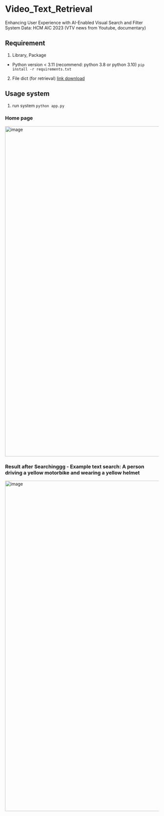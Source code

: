 # Video_Text_Retrieval
Enhancing User Experience with  AI-Enabled Visual Search and Filter System
Data: HCM AIC 2023 (VTV news from Youtube, documentary)
## Requirement
1. Library, Package
- Python version < 3.11 (recommend: python 3.8 or python 3.10)
`pip install -r requirements.txt`

2. File dict (for retrieval)
[link download](https://drive.google.com/drive/u/2/folders/1YEwKTQoWAqAoKPDPdx2Oj9MzKgn9hPrU?fbclid=IwAR3dTiq3uEUKX7sfXjYqBS9Zt1GmkV2qTGzdEh7kOOxADyT7SBS0vZ1cQ-c)

## Usage system
1. run system
`python app.py`

### Home page 
<img width="1078" alt="image" src="https://github.com/RioLei/Video_Text_Retrieval_ver2/assets/88385496/f847a8b3-676b-4760-8ccc-aeb822cbac67">

### Result after Searchinggg - Example text search: A person driving a yellow motorbike and wearing a yellow helmet
<img width="1079" alt="image" src="https://github.com/RioLei/Video_Text_Retrieval_ver2/assets/88385496/cdd720b3-bdee-4135-a39b-5278121c21c7">


